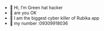 - 👋 Hi, I’m Green hat hacker
- 🌹 are you OK
- 💪 I am the biggest cyber killer of Rubika app
- 🌺 my number :09309918036
